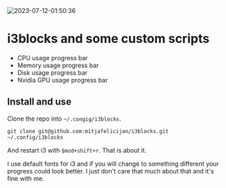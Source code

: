 ![2023-07-12-01:50:36](https://github.com/mitjafelicijan/i3blocks/assets/296714/c6b68f57-56ce-4007-8264-03698cf0c339)

# i3blocks and some custom scripts

- CPU usage progress bar
- Memory usage progress bar
- Disk usage progress bar
- Nvidia GPU usage progress bar

## Install and use

Clone the repo into `~/.congig/i3blocks`.

```
git clone git@github.com:mitjafelicijan/i3blocks.git ~/.config/i3blocks
```

And restart i3 with `$mod+shift+r`. That is about it.

I use default fonts for i3 and if you will change to something different your
progress could look better. I just don't care that much about that and it's fine
with me.
